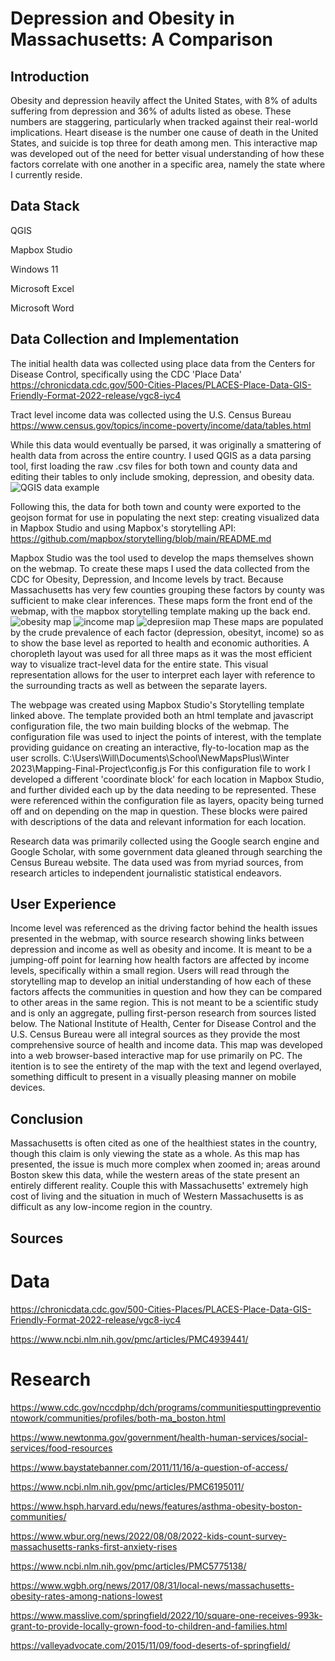 # Depression and Obesity in Massachusetts: A Comparison
## **Introduction**
Obesity and depression heavily affect the United States, with 8% of adults suffering from depression and 36% of adults listed as obese. These numbers are staggering, particularly when tracked against their real-world implications. Heart disease is the number one cause of death in the United States, and suicide is top three for death among men. This interactive map was developed out of the need for better visual understanding of how these factors correlate with one another in a specific area, namely the state where I currently reside. 


## **Data Stack**
QGIS

Mapbox Studio

Windows 11

Microsoft Excel

Microsoft Word


## **Data Collection and Implementation**
The initial health data was collected using place data from the Centers for Disease Control, specifically using the CDC 'Place Data' https://chronicdata.cdc.gov/500-Cities-Places/PLACES-Place-Data-GIS-Friendly-Format-2022-release/vgc8-iyc4

Tract level income data was collected using the U.S. Census Bureau https://www.census.gov/topics/income-poverty/income/data/tables.html

While this data would eventually be parsed, it was originally a smattering of health data from across the entire country. I used QGIS as a data parsing tool, first loading the raw .csv files for both town and county data and editing their tables to only include smoking, depression, and obesity data.![QGIS data example](https://user-images.githubusercontent.com/63604107/222976544-9435f286-e9e7-4541-86e9-a1902ca0fe22.jpg) 

Following this, the data for both town and county were exported to the geojson format for use in populating the next step: creating visualized data in Mapbox Studio and using Mapbox's storytelling API: https://github.com/mapbox/storytelling/blob/main/README.md




Mapbox Studio was the tool used to develop the maps themselves shown on the webmap. To create these maps I used the data collected from the CDC for Obesity, Depression, and Income levels by tract. Because Massachusetts has very few counties grouping these factors by county was sufficient to make clear inferences. These maps form the front end of the webmap, with the mapbox storytelling template making up the back end.
![obesity map](https://user-images.githubusercontent.com/63604107/236213387-b48d5281-21e5-44fd-a5f3-b794b4da5164.jpg)
![income map](https://user-images.githubusercontent.com/63604107/236213398-9717bad8-1558-4f81-8dbb-209b20fe8dd2.jpg)
![depresiion map](https://user-images.githubusercontent.com/63604107/236213410-91c2319b-2ad2-4eaa-a947-26c946ebb0c6.jpg)
These maps are populated by the crude prevalence of each factor (depression, obesityt, income) so as to show the base level as reported to health and economic authorities. A choropleth layout was used for all three maps as it was the most efficient way to visualize tract-level data for the entire state. This visual representation allows for the user to interpret each layer with reference to the surrounding tracts as well as between the separate layers.

The webpage was created using Mapbox Studio's Storytelling template linked above. The template provided both an html template and javascript configuration file, the two main building blocks of the webmap. The configuration file was used to inject the points of interest, with the template providing guidance on creating an interactive, fly-to-location map as the user scrolls.
C:\Users\Will\Documents\School\NewMapsPlus\Winter 2023\Mapping-Final-Project\config.js
For this configuration file to work I developed a different 'coordinate block' for each location in Mapbox Studio, and further divided each up by the data needing to be represented. These were referenced within the configuration file as layers, opacity being turned off and on depending on the map in question. These blocks were paired with descriptions of the data and relevant information for each location.

Research data was primarily collected using the Google search engine and Google Scholar, with some government data gleaned through searching the Census Bureau website. The data used was from myriad sources, from research articles to independent journalistic statistical endeavors.


## User Experience

Income level was referenced as the driving factor behind the health issues presented in the webmap, with source research showing links between depression and income as well as obesity and income. It is meant to be a jumping-off point for learning how health factors are affected by income levels, specifically within a small region. Users will read through the storytelling map to develop an initial understanding of how each of these factors affects the communities in question and how they can be compared to other areas in the same region. This is not meant to be a scientific study and is only an aggregate, pulling first-person research from sources listed below. The National Institute of Health, Center for Disease Control and the U.S. Census Bureau were all integral sources as they provide the most comprehensive source of health and income data. 
This map was developed into a web browser-based interactive map for use primarily on PC. The itention is to see the entirety of the map with the text and legend overlayed, something difficult to present in a visually pleasing manner on mobile devices. 

 
## **Conclusion**
Massachusetts is often cited as one of the healthiest states in the country, though this claim is only viewing the state as a whole. As this map has presented, the issue is much more complex when zoomed in; areas around Boston skew this data, while the western areas of the state present an entirely different reality. Couple this with Massachusetts' extremely high cost of living and the situation in much of Western Massachusetts is as difficult as any low-income region in the country.


## **Sources**

# **Data**

https://chronicdata.cdc.gov/500-Cities-Places/PLACES-Place-Data-GIS-Friendly-Format-2022-release/vgc8-iyc4

https://www.ncbi.nlm.nih.gov/pmc/articles/PMC4939441/

# **Research**

https://www.cdc.gov/nccdphp/dch/programs/communitiesputtingpreventiontowork/communities/profiles/both-ma_boston.html

https://www.newtonma.gov/government/health-human-services/social-services/food-resources

https://www.baystatebanner.com/2011/11/16/a-question-of-access/

https://www.ncbi.nlm.nih.gov/pmc/articles/PMC6195011/

https://www.hsph.harvard.edu/news/features/asthma-obesity-boston-communities/

https://www.wbur.org/news/2022/08/08/2022-kids-count-survey-massachusetts-ranks-first-anxiety-rises

https://www.ncbi.nlm.nih.gov/pmc/articles/PMC5775138/

https://www.wgbh.org/news/2017/08/31/local-news/massachusetts-obesity-rates-among-nations-lowest

https://www.masslive.com/springfield/2022/10/square-one-receives-993k-grant-to-provide-locally-grown-food-to-children-and-families.html

https://valleyadvocate.com/2015/11/09/food-deserts-of-springfield/






